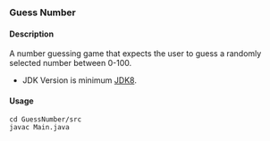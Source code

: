 ### Guess Number
#### Description
A number guessing game that expects the user to guess a randomly selected number between 0-100.

- JDK Version is minimum [JDK8](https://www.oracle.com/tr/java/technologies/downloads/).

#### Usage
```
cd GuessNumber/src
javac Main.java
```